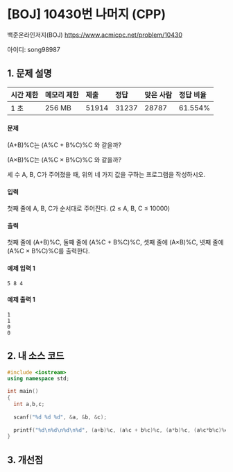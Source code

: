 # [BOJ] 10430번 나머지 (CPP)

백준온라인저지(BOJ) https://www.acmicpc.net/problem/10430

아이디: song98987



## 1. 문제 설명

| 시간 제한 | 메모리 제한 | 제출  | 정답  | 맞은 사람 | 정답 비율 |
| :-------- | :---------- | :---- | :---- | :-------- | :-------- |
| 1 초      | 256 MB      | 51914 | 31237 | 28787     | 61.554%   |

#### 문제

(A+B)%C는 (A%C + B%C)%C 와 같을까?

(A×B)%C는 (A%C × B%C)%C 와 같을까?

세 수 A, B, C가 주어졌을 때, 위의 네 가지 값을 구하는 프로그램을 작성하시오.

#### 입력

첫째 줄에 A, B, C가 순서대로 주어진다. (2 ≤ A, B, C ≤ 10000)

#### 출력

첫째 줄에 (A+B)%C, 둘째 줄에 (A%C + B%C)%C, 셋째 줄에 (A×B)%C, 넷째 줄에 (A%C × B%C)%C를 출력한다.



#### 예제 입력 1

```
5 8 4
```

#### 예제 출력 1

```
1
1
0
0
```



## 2. 내 소스 코드

```C++
#include <iostream>
using namespace std;

int main()
{
  int a,b,c;
  
  scanf("%d %d %d", &a, &b, &c);
  
  printf("%d\n%d\n%d\n%d", (a+b)%c, (a%c + b%c)%c, (a*b)%c, (a%c*b%c)%c);
}
```



## 3. 개선점

